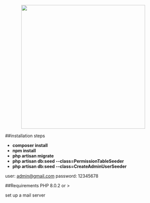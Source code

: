 <p align="center"><a href="https://laravel.com" target="_blank"><img src="https://raw.githubusercontent.com/laravel/art/master/logo-lockup/5%20SVG/2%20CMYK/1%20Full%20Color/laravel-logolockup-cmyk-red.svg" width="400"></a></p>

<p align="center">


##installation steps

- **composer install**
- **npm install**
- **php artisan migrate**
- **php artisan db:seed --class=PermissionTableSeeder**
- **php artisan db:seed --class=CreateAdminUserSeeder**


user: admin@gmail.com
password: 12345678

##Requirements
PHP 8.0.2 or >

set up a mail server

